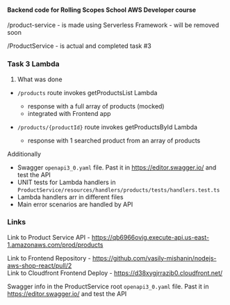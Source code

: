 #### Backend code for Rolling Scopes School AWS Developer course

/product-service - is made using Serverless Framework - will be removed soon

/ProductService - is actual and completed task #3

### Task 3 Lambda

1. What was done

- `/products` route invokes getProductsList Lambda

  - response with a full array of products (mocked)
  - integrated with Frontend app

- `/products/{productId}` route invokes getProductsById Lambda
  - response with 1 searched product from an array of products

Additionally

- Swagger `openapi3_0.yaml` file. Past it in https://editor.swagger.io/ and test the API
- UNIT tests for Lambda handlers in `ProductService/resources/handlers/products/tests/handlers.test.ts`
- Lambda handlers arr in different files
- Main error scenarios are handled by API

### Links

Link to Product Service API - https://qb6966ovig.execute-api.us-east-1.amazonaws.com/prod/products

Link to Frontend Repository - https://github.com/vasily-mishanin/nodejs-aws-shop-react/pull/2  
Link to Cloudfront Frontend Deploy - https://d38xygjrrazjb0.cloudfront.net/

Swagger info in the ProductService root `openapi3_0.yaml` file. Past it in https://editor.swagger.io/ and test the API
